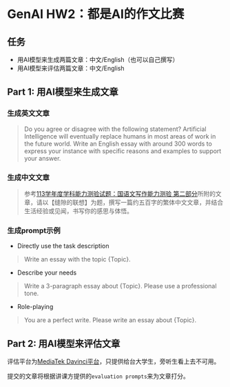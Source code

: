 # GenAI HW2：都是AI的作文比赛

## 任务

- 用AI模型来生成两篇文章：中文/English（也可以自己撰写）
- 用AI模型来评估两篇文章：中文/English

## Part 1: 用AI模型来生成文章

### 生成英文文章

> Do you agree or disagree with the following statement?
> Artificial Intelligence will eventually replace humans in most areas of work in the future world.
> Write an English essay with around 300 words to express your instance with specific reasons and examples to support your answer.


### 生成中文文章

> 参考[113学年度学科能力测验试题：国语文写作能力测验 第二部分](chrome-extension://efaidnbmnnnibpcajpcglclefindmkaj/https://www.ceec.edu.tw/files/file_pool/1/0O021612121259980745/07-113%E5%AD%B8%E6%B8%AC%E5%9C%8B%E5%AF%AB%E8%A9%A6%E9%A1%8C.pdf)所附的文章，请以【缝隙的联想】为题，撰写一篇约五百字的繁体中文文章，并结合生活经验或见闻，书写你的感思与体悟。

### 生成prompt示例

- Directly use the task description
> Write an essay with the topic {Topic}.

- Describe your needs
> Write a 3-paragraph essay about {Topic}. Please use a professional tone.

- Role-playing
> You are a perfect write. Please write an essay about {Topic}.

## Part 2: 用AI模型来评估文章

评估平台为[MediaTek Davinci平台](https://dvcbot.net/)，只提供给台大学生，旁听生看上去不可用。

提交的文章将根据讲课方提供的`evaluation prompts`来为文章打分。

